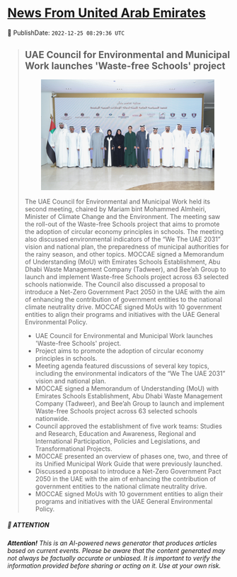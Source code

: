 [News From United Arab Emirates](https://github.com/UAE-Camel/News)
==========


📆 PublishDate: `2022-12-25 08:29:36 UTC`


> ## UAE Council for Environmental and Municipal Work launches 'Waste-free Schools' project
> <p align="center"><img height="250" src="https://github.com/UAE-Camel/News/raw/main/images/1395303114048.jpg"></p
> 
> The UAE Council for Environmental and Municipal Work held its second meeting, chaired by Mariam bint Mohammed Almheiri, Minister of Climate Change and the Environment. The meeting saw the roll-out of the Waste-free Schools project that aims to promote the adoption of circular economy principles in schools. The meeting also discussed environmental indicators of the “We The UAE 2031” vision and national plan, the preparedness of municipal authorities for the rainy season, and other topics. MOCCAE signed a Memorandum of Understanding (MoU) with Emirates Schools Establishment, Abu Dhabi Waste Management Company (Tadweer), and Bee’ah Group to launch and implement Waste-free Schools project across 63 selected schools nationwide. The Council also discussed a proposal to introduce a Net-Zero Government Pact 2050 in the UAE with the aim of enhancing the contribution of government entities to the national climate neutrality drive. MOCCAE signed MoUs with 10 government entities to align their programs and initiatives with the UAE General Environmental Policy.
> 
> - UAE Council for Environmental and Municipal Work launches 'Waste-free Schools' project.
> - Project aims to promote the adoption of circular economy principles in schools.
> - Meeting agenda featured discussions of several key topics, including the environmental indicators of the “We The UAE 2031” vision and national plan.
> - MOCCAE signed a Memorandum of Understanding (MoU) with Emirates Schools Establishment, Abu Dhabi Waste Management Company (Tadweer), and Bee’ah Group to launch and implement Waste-free Schools project across 63 selected schools nationwide.
> - Council approved the establishment of five work teams: Studies and Research, Education and Awareness, Regional and International Participation, Policies and Legislations, and Transformational Projects.
> - MOCCAE presented an overview of phases one, two, and three of its Unified Municipal Work Guide that were previously launched.
> - Discussed a proposal to introduce a Net-Zero Government Pact 2050 in the UAE with the aim of enhancing the contribution of government entities to the national climate neutrality drive.
> - MOCCAE signed MoUs with 10 government entities to align their programs and initiatives with the UAE General Environmental Policy.


##### 📝 ATTENTION

###### **Attention!** This is an AI-powered news generator that produces articles based on current events. Please be aware that the content generated may not always be factually accurate or unbiased. It is important to verify the information provided before sharing or acting on it. Use at your own risk.
